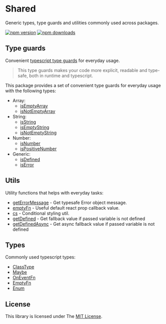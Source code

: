 # Shared

Generic types, type guards and utilities commonly used across packages.

[![npm version](https://badge.fury.io/js/%40rnw-community%2Fshared.svg)](https://badge.fury.io/js/%40rnw-community%2Fshared)
[![npm downloads](https://img.shields.io/npm/dm/%40rnw-community%2Fshared.svg)](https://www.npmjs.com/package/%40rnw-community%2Fshared)

## Type guards

Convenient [typescript type guards](https://www.typescriptlang.org/docs/handbook/2/narrowing.html#using-type-predicates) for everyday usage.

> This type guards makes your code more explicit, readable and type-safe, both in runtime and typescript.

This package provides a set of convenient type guards for everyday usage with the following types:

- Array:
  - [isEmptyArray](src/type-guard/array/is-empty-array/is-empty-array.md)
  - [isNotEmptyArray](src/type-guard/array/is-not-empty-array/is-not-empty-array.md)
- String:
  - [isString](src/type-guard/string/is-string/is-string.md)
  - [isEmptyString](src/type-guard/string/is-empty-string/is-empty-string.md)
  - [isNotEmptyString](src/type-guard/string/is-not-empty-string/is-not-empty-string.md)
- Number:
  - [isNumber](src/type-guard/number/is-number/is-number.md)
  - [isPositiveNumber](src/type-guard/number/is-positive-number/is-positive-number.md)
- Generic:
  - [isDefined](src/type-guard/generic/is-defined/is-defined.md)
  - [isError](src/type-guard/generic/is-error/is-error.md)

## Utils

Utility functions that helps with everyday tasks:
- [getErrorMessage](src/util/get-error-message/get-error-message.md) - Get typesafe Error object message.
- [emptyFn](src/util/empty-fn/empty-fn.md) - Useful default react prop callback value.
- [cs](src/util/cs/cs.md) - Conditional styling util.
- [getDefined](src/util/get-defined/get-defined.md) - Get fallback value if passed variable is not defined
- [getDefinedAsync](src/util/get-defined-async/get-defined-async.md) - Get async fallback value if passed variable is not defined

## Types

Commonly used typescript types:

- [ClassType](src/type/class-type/class.type.md)
- [Maybe](src/type/maybe-type/maybe-type.md)
- [OnEventFn](src/type/on-event-fn-type/on-event-fn.type.md)
- [EmptyFn](src/type/empty-fn-type/empty-fn.type.md)
- [Enum](src/type/enum-type/enum-type.md)

## License

This library is licensed under The [MIT License](./LICENSE.md).
